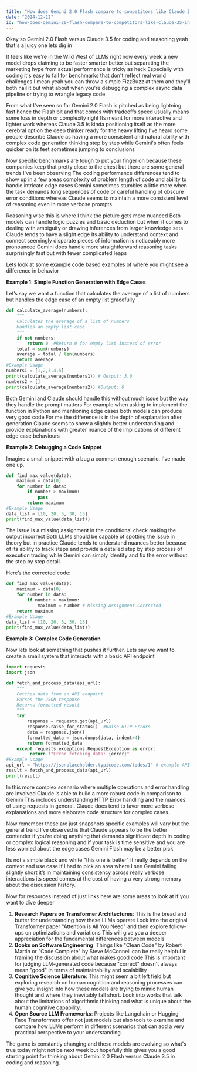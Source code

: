 ```yaml
---
title: "How does Gemini 2.0 Flash compare to competitors like Claude 3.5 in coding and reasoning tasks?"
date: "2024-12-12"
id: "how-does-gemini-20-flash-compare-to-competitors-like-claude-35-in-coding-and-reasoning-tasks"
---
```


Okay so Gemini 2.0 Flash versus Claude 3.5 for coding and reasoning yeah that's a juicy one lets dig in

It feels like we're in the Wild West of LLMs right now every week a new model drops claiming to be faster smarter better but separating the marketing hype from actual performance is tricky as heck Especially with coding it's easy to fall for benchmarks that don't reflect real world challenges I mean yeah you can throw a simple FizzBuzz at them and they'll both nail it but what about when you're debugging a complex async data pipeline or trying to wrangle legacy code

From what I've seen so far Gemini 2.0 Flash is pitched as being lightning fast hence the Flash bit and that comes with tradeoffs speed usually means some loss in depth or complexity right Its meant for more interactive and lighter work whereas Claude 3.5 is kinda positioning itself as the more cerebral option the deep thinker ready for the heavy lifting I've heard some people describe Claude as having a more consistent and natural ability with complex code generation thinking step by step while Gemini's often feels quicker on its feet sometimes jumping to conclusions

Now specific benchmarks are tough to put your finger on because these companies keep that pretty close to the chest but there are some general trends I've been observing The coding performance differences tend to show up in a few areas complexity of problem length of code and ability to handle intricate edge cases Gemini sometimes stumbles a little more when the task demands long sequences of code or careful handling of obscure error conditions whereas Claude seems to maintain a more consistent level of reasoning even in more verbose prompts

Reasoning wise this is where I think the picture gets more nuanced Both models can handle logic puzzles and basic deduction but when it comes to dealing with ambiguity or drawing inferences from larger knowledge sets Claude tends to have a slight edge Its ability to understand context and connect seemingly disparate pieces of information is noticeably more pronounced Gemini does handle more straightforward reasoning tasks surprisingly fast but with fewer complicated leaps

Lets look at some example code based examples of where you might see a difference in behavior

**Example 1: Simple Function Generation with Edge Cases**

Let’s say we want a function that calculates the average of a list of numbers but handles the edge case of an empty list gracefully

```python
def calculate_average(numbers):
    """
    Calculates the average of a list of numbers
    Handles an empty list case
    """
    if not numbers:
        return 0  #Return 0 for empty list instead of error
    total = sum(numbers)
    average = total / len(numbers)
    return average
#Example Usage
numbers1 = [1,2,3,4,5]
print(calculate_average(numbers1)) # Output: 3.0
numbers2 = []
print(calculate_average(numbers2)) #Output: 0
```

Both Gemini and Claude should handle this without much issue but the way they handle the prompt matters For example when asking to implement the function in Python and mentioning edge cases both models can produce very good code For me the difference is in the depth of explanation after generation Claude seems to show a slightly better understanding and provide explanations with greater nuance of the implications of different edge case behaviours

**Example 2: Debugging a Code Snippet**

Imagine a small snippet with a bug a common enough scenario. I've made one up.

```python
def find_max_value(data):
    maximum = data[0]
    for number in data:
        if number > maximum:
            pass
        return maximum
#Example Usage
data_list = [10, 20, 5, 30, 15]
print(find_max_value(data_list))
```

The issue is a missing assignment in the conditional check making the output incorrect Both LLMs should be capable of spotting the issue in theory but in practice Claude tends to understand nuances better because of its ability to track steps and provide a detailed step by step process of execution tracing while Gemini can simply identify and fix the error without the step by step detail.

Here’s the corrected code:

```python
def find_max_value(data):
    maximum = data[0]
    for number in data:
        if number > maximum:
            maximum = number # Missing Assignment Corrected
    return maximum
#Example Usage
data_list = [10, 20, 5, 30, 15]
print(find_max_value(data_list))
```

**Example 3: Complex Code Generation**

Now lets look at something that pushes it further. Lets say we want to create a small system that interacts with a basic API endpoint

```python
import requests
import json

def fetch_and_process_data(api_url):
    """
    Fetches data from an API endpoint
    Parses the JSON response
    Returns formatted result
    """
    try:
        response = requests.get(api_url)
        response.raise_for_status()  #Raise HTTP Errors
        data = response.json()
        formatted_data = json.dumps(data, indent=4)
        return formatted_data
    except requests.exceptions.RequestException as error:
         return f"Error fetching data: {error}"
#Example Usage
api_url = "https://jsonplaceholder.typicode.com/todos/1" # example API Endpoint
result = fetch_and_process_data(api_url)
print(result)

```

In this more complex scenario where multiple operations and error handling are involved Claude is able to build a more robust code in comparison to Gemini This includes understanding HTTP Error handling and the nuances of using requests in general. Claude does tend to favor more verbose explanations and more elaborate code structure for complex cases.

Now remember these are just snapshots specific examples will vary but the general trend I've observed is that Claude appears to be the better contender if you're doing anything that demands significant depth in coding or complex logical reasoning and if your task is time sensitive and you are less worried about the edge cases Gemini Flash may be a better pick

Its not a simple black and white "this one is better" it really depends on the context and use case if I had to pick an area where I see Gemini falling slightly short it’s in maintaining consistency across really verbose interactions its speed comes at the cost of having a very strong memory about the discussion history.

Now for resources instead of just links here are some areas to look at if you want to dive deeper

1.  **Research Papers on Transformer Architectures**: This is the bread and butter for understanding how these LLMs operate Look into the original Transformer paper "Attention is All You Need" and then explore follow-ups on optimizations and variations This will give you a deeper appreciation for the fundamental differences between models
2.  **Books on Software Engineering**: Things like "Clean Code" by Robert Martin or "Code Complete" by Steve McConnell can be really helpful in framing the discussion about what makes good code This is important for judging LLM-generated code because "correct" doesn't always mean "good" in terms of maintainability and scalability
3.  **Cognitive Science Literature**: This might seem a bit left field but exploring research on human cognition and reasoning processes can give you insight into how these models are trying to mimic human thought and where they inevitably fall short. Look into works that talk about the limitations of algorithmic thinking and what is unique about the human cognitive capability.
4.  **Open Source LLM Frameworks**: Projects like Langchain or Hugging Face Transformers offer not just models but also tools to examine and compare how LLMs perform in different scenarios that can add a very practical perspective to your understanding.

The game is constantly changing and these models are evolving so what's true today might not be next week but hopefully this gives you a good starting point for thinking about Gemini 2.0 Flash versus Claude 3.5 in coding and reasoning.

